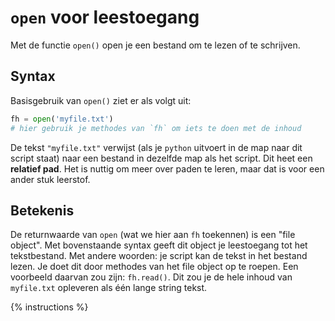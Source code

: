 # `open` voor leestoegang
Met de functie `open()` open je een bestand om te lezen of te schrijven.

## Syntax
Basisgebruik van `open()` ziet er als volgt uit:

```python
fh = open('myfile.txt')
# hier gebruik je methodes van `fh` om iets te doen met de inhoud
```

De tekst `"myfile.txt"` verwijst (als je `python` uitvoert in de map naar dit script staat) naar een bestand in dezelfde map als het script. Dit heet een **relatief pad**. Het is nuttig om meer over paden te leren, maar dat is voor een ander stuk leerstof.

## Betekenis
De returnwaarde van `open` (wat we hier aan `fh` toekennen) is een "file object". Met bovenstaande syntax geeft dit object je leestoegang tot het tekstbestand. Met andere woorden: je script kan de tekst in het bestand lezen. Je doet dit door methodes van het file object op te roepen. Een voorbeeld daarvan zou zijn: `fh.read()`. Dit zou je de hele inhoud van `myfile.txt` opleveren als één lange string tekst.

{% instructions %}
